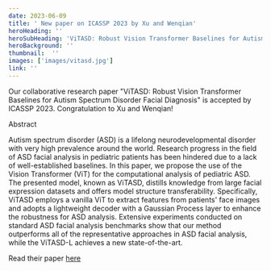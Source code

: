 ```yaml
---
date: 2023-06-09
title: ' New paper on ICASSP 2023 by Xu and Wenqian'
heroHeading: ''
heroSubHeading: 'ViTASD: Robust Vision Transformer Baselines for Autism Spectrum Disorder Facial Diagnosis by PediaMed AI co-founder Xu Cao and Wenqian Ye'
heroBackground: ''
thumbnail:  ''
images: ['images/vitasd.jpg']
link: '' 
---
```


Our collaborative research paper "ViTASD: Robust Vision Transformer Baselines for Autism Spectrum Disorder Facial Diagnosis" is accepted by ICASSP 2023. Congratulation to Xu and Wenqian!     

Abstract     

Autism spectrum disorder (ASD) is a lifelong neurodevelopmental disorder with very high prevalence around the world. Research progress in the field of ASD facial analysis in pediatric patients has been hindered due to a lack of well-established baselines. In this paper, we propose the use of the Vision Transformer (ViT) for the computational analysis of pediatric ASD. The presented model, known as ViTASD, distills knowledge from large facial expression datasets and offers model structure transferability. Specifically, ViTASD employs a vanilla ViT to extract features from patients' face images and adopts a lightweight decoder with a Gaussian Process layer to enhance the robustness for ASD analysis. Extensive experiments conducted on standard ASD facial analysis benchmarks show that our method outperforms all of the representative approaches in ASD facial analysis, while the ViTASD-L achieves a new state-of-the-art.   


Read their paper [here](https://sigport.org/documents/vitasd-robust-vision-transformer-baselines-autism-spectrum-disorder-facial-diagnosis)
